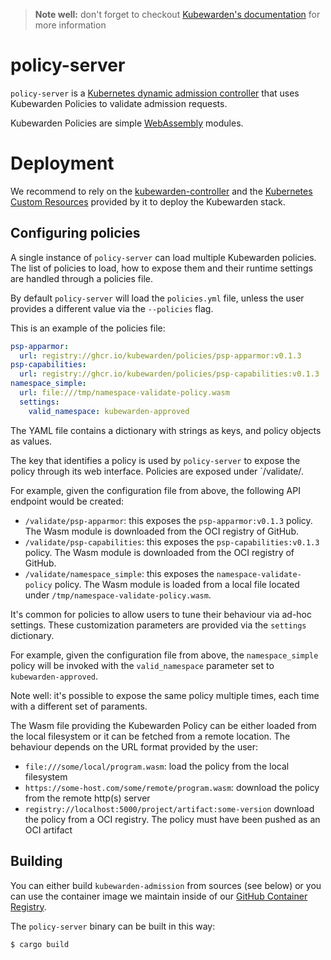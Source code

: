 > **Note well:** don't forget to checkout [Kubewarden's documentation](https://docs.kubewarden.io)
> for more information

# policy-server

`policy-server` is a
[Kubernetes dynamic admission controller](https://kubernetes.io/docs/reference/access-authn-authz/extensible-admission-controllers/)
that uses Kubewarden Policies to validate admission requests.

Kubewarden Policies are simple [WebAssembly](https://webassembly.org/)
modules.

# Deployment

We recommend to rely on the [kubewarden-controller](https://github.com/kubewarden/kubewarden-controller)
and the [Kubernetes Custom Resources](https://kubernetes.io/docs/concepts/extend-kubernetes/api-extension/custom-resources/)
provided by it to deploy the Kubewarden stack.

## Configuring policies

A single instance of `policy-server` can load multiple Kubewarden policies. The list
of policies to load, how to expose them and their runtime settings are handled
through a policies file.

By default `policy-server` will load the `policies.yml` file, unless the user
provides a different value via the `--policies` flag.

This is an example of the policies file:

```yml
psp-apparmor:
  url: registry://ghcr.io/kubewarden/policies/psp-apparmor:v0.1.3
psp-capabilities:
  url: registry://ghcr.io/kubewarden/policies/psp-capabilities:v0.1.3
namespace_simple:
  url: file:///tmp/namespace-validate-policy.wasm
  settings:
    valid_namespace: kubewarden-approved
```

The YAML file contains a dictionary with strings as keys, and policy objects as values.

The key that identifies a policy is used by `policy-server` to expose the policy
through its web interface. Policies are exposed under `/validate/<policy id>.

For example, given the configuration file from above, the following API endpoint
would be created:

  * `/validate/psp-apparmor`: this exposes the `psp-apparmor:v0.1.3`
    policy. The Wasm module is downloaded from the OCI registry of GitHub.
  * `/validate/psp-capabilities`: this exposes the `psp-capabilities:v0.1.3`
    policy. The Wasm module is downloaded from the OCI registry of GitHub.
  * `/validate/namespace_simple`: this exposes the `namespace-validate-policy`
    policy. The Wasm module is loaded from a local file located under `/tmp/namespace-validate-policy.wasm`.

It's common for policies to allow users to tune their behaviour via ad-hoc settings.
These customization parameters are provided via the `settings` dictionary.

For example, given the configuration file from above, the `namespace_simple` policy
will be invoked with the `valid_namespace` parameter set to `kubewarden-approved`.

Note well: it's possible to expose the same policy multiple times, each time with
a different set of paraments.

The Wasm file providing the Kubewarden Policy can be either loaded from
the local filesystem or it can be fetched from a remote location. The behaviour
depends on the URL format provided by the user:

* `file:///some/local/program.wasm`: load the policy from the local filesystem
* `https://some-host.com/some/remote/program.wasm`: download the policy from the
  remote http(s) server
* `registry://localhost:5000/project/artifact:some-version` download the policy
  from a OCI registry. The policy must have been pushed as an OCI artifact


## Building

You can either build `kubewarden-admission` from sources (see below) or you can
use the container image we maintain inside of our
[GitHub Container Registry](https://github.com/orgs/kubewarden/packages/container/package/policy-server).

The `policy-server` binary can be built in this way:

```shell
$ cargo build
```
